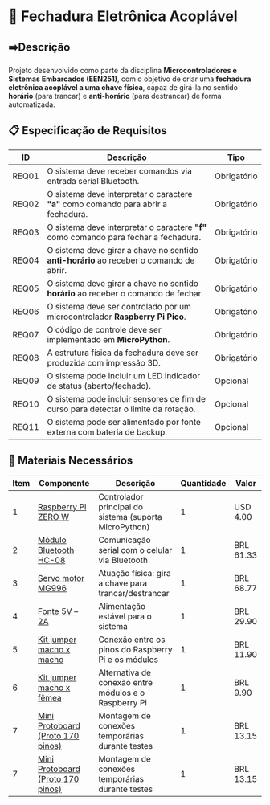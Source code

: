 # 🔐 Fechadura Eletrônica Acoplável

## ➡️Descrição

Projeto desenvolvido como parte da disciplina **Microcontroladores e Sistemas Embarcados (EEN251)**, com o objetivo de criar uma **fechadura eletrônica acoplável a uma chave física**, capaz de girá-la no sentido **horário** (para trancar) e **anti-horário** (para destrancar) de forma automatizada.

## 📋 Especificação de Requisitos

| ID     | Descrição                                                                 | Tipo        |
|--------|---------------------------------------------------------------------------|-------------|
| REQ01  | O sistema deve receber comandos via entrada serial Bluetooth.             | Obrigatório |
| REQ02  | O sistema deve interpretar o caractere **"a"** como comando para abrir a fechadura. | Obrigatório |
| REQ03  | O sistema deve interpretar o caractere **"f"** como comando para fechar a fechadura. | Obrigatório |
| REQ04  | O sistema deve girar a chave no sentido **anti-horário** ao receber o comando de abrir. | Obrigatório |
| REQ05  | O sistema deve girar a chave no sentido **horário** ao receber o comando de fechar. | Obrigatório |
| REQ06  | O sistema deve ser controlado por um microcontrolador **Raspberry Pi Pico**. | Obrigatório |
| REQ07  | O código de controle deve ser implementado em **MicroPython**.            | Obrigatório |
| REQ08  | A estrutura física da fechadura deve ser produzida com impressão 3D.      | Obrigatório |
| REQ09  | O sistema pode incluir um LED indicador de status (aberto/fechado).       | Opcional    |
| REQ10  | O sistema pode incluir sensores de fim de curso para detectar o limite da rotação. | Opcional    |
| REQ11  | O sistema pode ser alimentado por fonte externa com bateria de backup.    | Opcional    |

## 🧰 Materiais Necessários

| Item | Componente                           | Descrição                                                                 | Quantidade | Valor |
|------|--------------------------------------|---------------------------------------------------------------------------|------------|------------|
| 1    | [Raspberry Pi ZERO W](https://www.newark.com/pt-BR/raspberry-pi/raspberry-pi-pico/raspberry-pi-board-arm-cortex/dp/22AJ1097?src=raspberrypi)                  | Controlador principal do sistema (suporta MicroPython)                    | 1          | USD 4.00         |
| 2    | [Módulo Bluetooth HC-08](https://www.usinainfo.com.br/modulo-bluetooth-arduino/modulo-bluetooth-hc-08-40-ble-para-arduino-compativel-com-iphone-e-ipad-masterslave-3673.html)              | Comunicação serial com o celular via Bluetooth                            | 1          | BRL 61.33           |
| 3    | [Servo motor MG996](https://www.usinainfo.com.br/servo-motores/servo-motor-mg996r-tower-pro-180-11kgfcm-de-posicao-com-engrenagens-metalicas-4850.html)                    | Atuação física: gira a chave para trancar/destrancar                      | 1          |     BRL 68.77       |
| 4    | [Fonte 5V – 2A](https://www.makerhero.com/produto/fonte-dc-chaveada-5v-2a-micro-usb/)                        | Alimentação estável para o sistema                                        | 1          | BRL  29.90          |
| 5    | [Kit jumper macho x macho](https://www.makerhero.com/produto/jumpers-macho-macho-x40-unidades/)             | Conexão entre os pinos do Raspberry Pi e os módulos                       | 1          | BRL 11.90           |
| 6    | [Kit jumper macho x fêmea](https://www.makerhero.com/produto/jumpers-macho-femea-x40-unidades/)             | Alternativa de conexão entre módulos e o Raspberry Pi                     | 1          |   BRL 9.90         |
| 7    | [Mini Protoboard (Proto 170 pinos)](https://produto.mercadolivre.com.br/MLB-3405650891-mini-protoboard-breadboard-170-pontos-branco-_JM#polycard_client=search-nordic&position=14&search_layout=grid&type=item&tracking_id=51bbf8e7-26f2-46df-8383-e30ef595810f&wid=MLB3405650891&sid=search)    | Montagem de conexões temporárias durante testes                           | 1          |    BRL 13.15        |
| 7    | [Mini Protoboard (Proto 170 pinos)](https://produto.mercadolivre.com.br/MLB-3405650891-mini-protoboard-breadboard-170-pontos-branco-_JM#polycard_client=search-nordic&position=14&search_layout=grid&type=item&tracking_id=51bbf8e7-26f2-46df-8383-e30ef595810f&wid=MLB3405650891&sid=search)    | Montagem de conexões temporárias durante testes                           | 1          |    BRL 13.15        |





